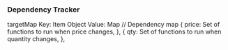 
### Dependency Tracker
targetMap
	Key: Item Object
	Value: Map // Dependency map
		{
			price: Set of functions to run when price changes,
		},
		{
			qty: Set of functions to run when quantity changes,
		},


